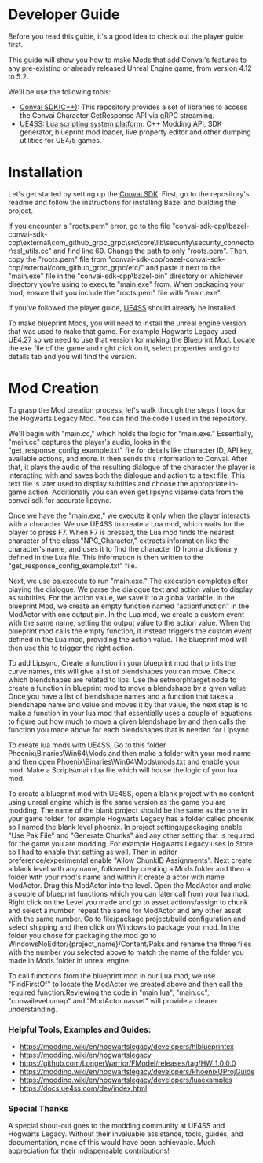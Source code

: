 # Developer Guide
Before you read this guide, it's a good idea to check out the player guide first.

This guide will show you how to make Mods that add Convai's features to any pre-existing or already released Unreal Engine game, from version 4.12 to 5.2.

We'll be use the following tools:
- [Convai SDK(C++)](https://github.com/Conv-AI/convai-sdk-cpp): This repository provides a set of libraries to access the Convai Character GetResponse API via gRPC streaming.
- [UE4SS: Lua scripting system platform](https://github.com/UE4SS-RE/RE-UE4SS): C++ Modding API, SDK generator, blueprint mod loader, live property editor and other dumping utilities for UE4/5 games.

# Installation
Let's get started by setting up the [Convai SDK](https://github.com/Conv-AI/convai-sdk-cpp). First, go to the repository's readme and follow the instructions for installing Bazel and building the project.

If you encounter a "roots.pem" error, go to the file "convai-sdk-cpp\bazel-convai-sdk-cpp\external\com_github_grpc_grpc\src\core\lib\security\security_connector\ssl_utils.cc" and find line 60. Change the path to only "roots.pem". Then, copy the "roots.pem" file from "convai-sdk-cpp/bazel-convai-sdk-cpp/external/com_github_grpc_grpc/etc/" and paste it next to the "main.exe" file in the "convai-sdk-cpp\bazel-bin" directory or whichever directory you're using to execute "main.exe" from. When packaging your mod, ensure that you include the "roots.pem" file with  "main.exe".

If you've followed the player guide, [UE4SS](https://github.com/UE4SS-RE/RE-UE4SS) should already be installed.

To make blueprint Mods, you will need to install the unreal engine version that was used to make that game. For example Hogwarts Legacy used UE4.27 so we need to use that version for making the Blueprint Mod. Locate the exe file of the game and right click on it, select properties and go to details tab and you will find the version.

# Mod Creation
To grasp the Mod creation process, let's walk through the steps I took for the Hogwarts Legacy Mod. You can find the code I used in the repository.

We'll begin with "main.cc," which holds the logic for "main.exe." Essentially, "main.cc" captures the player's audio, looks in the "get_response_config_example.txt" file for details like character ID, API key, available actions, and more. It then sends this information to Convai. After that, it plays the audio of the resulting dialogue of the character the player is interacting with and saves both the dialogue and action to a text file. This text file is later used to display subtitles and choose the appropriate in-game action. Additionally you can even get lipsync viseme data from the convai sdk for accurate lipsync.

Once we have the "main.exe," we execute it only when the player interacts with a character. We use UE4SS to create a Lua mod, which waits for the player to press F7. When F7 is pressed, the Lua mod finds the nearest character of the class "NPC_Character," extracts information like the character's name, and uses it to find the character ID from a dictionary defined in the Lua file. This information is then written to the "get_response_config_example.txt" file.

Next, we use os.execute to run "main.exe." The execution completes after playing the dialogue. We parse the dialogue text and action value to display as subtitles. For the action value, we save it to a global variable. In the blueprint Mod, we create an empty function named "actionfunction" in the ModActor with one output pin. In the Lua mod, we create a custom event with the same name, setting the output value to the action value. When the blueprint mod calls the empty function, it instead triggers the custom event defined in the Lua mod, providing the action value. The blueprint mod will then use this to trigger the right action.

To add Lipsync, Create a function in your blueprint mod that prints the curve names, this will give a list of blendshapes you can move. Check which blendshapes are related to lips. Use the setmorphtarget node to create a function in blueprint mod to move a blendshape by a given value. Once you have a list of blendshape names and a function that takes a blendshape name and value and moves it by that value, the next step is to make a function in your lua mod that essentially uses a couple of equations to figure out how much to move a given blendshape by and then calls the function you made above for each blendshapes that is needed for Lipsync.  

To create lua mods with UE4SS, Go to this folder Phoenix\Binaries\Win64\Mods and then make a folder with your mod name and then open Phoenix\Binaries\Win64\Mods\mods.txt and enable your mod. Make a Scripts\main.lua file which will house the logic of your lua mod.

To create a blueprint mod with UE4SS, open a blank project with no content using unreal engine which is the same version as the game you are modding. The name of the blank project should be the same as the one in your game folder, for example Hogwarts Legacy has a folder called phoenix so I named the blank level phoenix. In project settings/packaging enable "Use Pak File" and "Generate Chunks" and any other setting that is required for the game you are modding. For example Hogwarts Legacy uses Io Store so I had to enable that setting as well. Then in editor preference/experimental enable "Allow ChunkID Assignments". Next create a blank level with any name, followed by creating a Mods folder and then a folder with your mod's name and within it create a actor with name ModActor. Drag this ModActor into the level. Open the ModActor and make a couple of blueprint functions which you can later call from your lua mod. Right click on the Level you made and go to asset actions/assign to chunk and select a number, repeat the same for ModActor and any other asset with the same number. Go to file/package project/build configuration and select shipping and then click on Windows to package your mod. In the folder you chose for packaging the mod go to WindowsNoEditor/{project_name}/Content/Paks and rename the three files with the number you selected above to match the name of the folder you made in Mods folder in unreal engine.

To call functions from the blueprint mod in our Lua mod, we use "FindFirstOf" to locate the ModActor we created above and then call the required function.Reviewing the code in "main.lua", "main.cc", "convailevel.umap" and "ModActor.uasset" will provide a clearer understanding.

### Helpful Tools, Examples and Guides:
- https://modding.wiki/en/hogwartslegacy/developers/hlblueprintex
- https://modding.wiki/en/hogwartslegacy
- https://github.com/LongerWarrior/FModel/releases/tag/HW_1.0.0.0
- https://modding.wiki/en/hogwartslegacy/developers/PhoenixUProjGuide
- https://modding.wiki/en/hogwartslegacy/developers/luaexamples
- https://docs.ue4ss.com/dev/index.html

### Special Thanks
A special shout-out goes to the modding community at UE4SS and Hogwarts Legacy. Without their invaluable assistance, tools, guides, and documentation, none of this would have been achievable. Much appreciation for their indispensable contributions!

